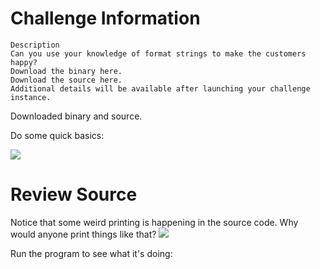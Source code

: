 # Challenge Information

```
Description
Can you use your knowledge of format strings to make the customers happy?
Download the binary here.
Download the source here.
Additional details will be available after launching your challenge instance.
```


Downloaded binary and source.

Do some quick basics:

![](Pasted%20image%2020250711000707.png)

# Review Source
Notice that some weird printing is happening in the source code. Why would anyone print things like that?
![](Pasted%20image%2020250711000731.png)


Run the program to see what it's doing:


